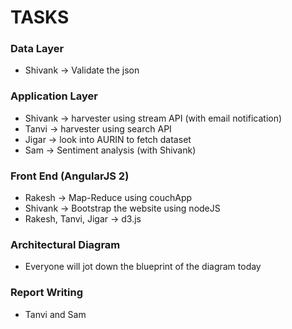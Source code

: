 # TASKS #
### Data Layer ###
* Shivank -> Validate the json
### Application Layer ###
* Shivank -> harvester using stream API (with email notification)
* Tanvi -> harvester using search API
* Jigar -> look into AURIN to fetch dataset
* Sam -> Sentiment analysis (with Shivank)
### Front End (AngularJS 2) ###
* Rakesh -> Map-Reduce using couchApp
* Shivank -> Bootstrap the website using nodeJS
* Rakesh, Tanvi, Jigar -> d3.js
### Architectural Diagram ###
* Everyone will jot down the blueprint of the diagram today
### Report Writing ###
* Tanvi and Sam